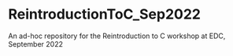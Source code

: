 # ReintroductionToC_Sep2022
An ad-hoc repository for the Reintroduction to C workshop at EDC, September 2022
